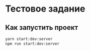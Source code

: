 # Тестовое задание

## Как запустить проект

```bash
yarn start:dev:server
npm run start:dev:server
```
